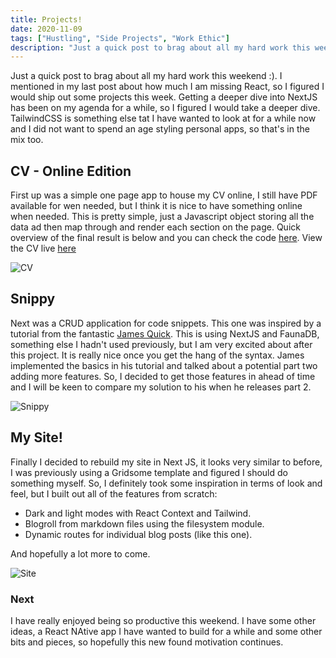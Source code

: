 ```yaml
---
title: Projects!
date: 2020-11-09
tags: ["Hustling", "Side Projects", "Work Ethic"]
description: "Just a quick post to brag about all my hard work this weekend :). I mentioned in my last post about how much I am missing React, so I figured I would ship out some projects this week. Getting a deeper dive into NextJS has been on my agenda for a while, so I figured I would take a deeper dive."
---
```


Just a quick post to brag about all my hard work this weekend :). I mentioned in my last post about how much I am missing React, so I figured I would ship out some projects this week. Getting a deeper dive into NextJS has been on my agenda for a while, so I figured I would take a deeper dive. TailwindCSS is something else tat I have wanted to look at for a while now and I did not want to spend an age styling personal apps, so that's in the mix too.

## CV - Online Edition

First up was a simple one page app to house my CV online, I still have PDF available for wen needed, but I think it is nice to have something online when needed. This is pretty simple, just a Javascript object storing all the data ad then map through and render each section on the page. Quick overview of the final result is below and you can check the code [here](https://github.com/shan5742/cv). View the CV live [here](https://cv.asamshan.dev)

![CV](/cv.png)

## Snippy

Next was a CRUD application for code snippets. This one was inspired by a tutorial from the fantastic [James Quick](https://www.jamesqquick.com/). This is using NextJS and FaunaDB, something else I hadn't used previously, but I am very excited about after this project. It is really nice once you get the hang of the syntax. James implemented the basics in his tutorial and talked about a potential part two adding more features. So, I decided to get those features in ahead of time and I will be keen to compare my solution to his when he releases part 2.

![Snippy](/snippy.png)

## My Site!

Finally I decided to rebuild my site in Next JS, it looks very similar to before, I was previously using a Gridsome template and figured I should do something myself. So, I definitely took some inspiration in terms of look and feel, but I built out all of the features from scratch:

- Dark and light modes with React Context and Tailwind.
- Blogroll from markdown files using the filesystem module.
- Dynamic routes for individual blog posts (like this one).

And hopefully a lot more to come.

![Site](/pers.png)

### Next

I have really enjoyed being so productive this weekend. I have some other ideas, a React NAtive app I have wanted to build for a while and some other bits and pieces, so hopefully this new found motivation continues.
